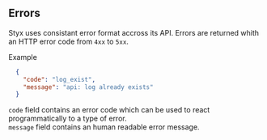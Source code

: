 Errors
------

Styx uses consistant error format accross its API. Errors are returned whith an HTTP error code from `4xx` to `5xx`.

Example

```json
  {
    "code": "log_exist",
    "message": "api: log already exists"
  }
```

`code` field contains an error code which can be used to react programmatically to a type of error.   
`message` field contains an human readable error message.